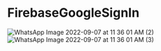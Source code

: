 # FirebaseGoogleSignIn

![WhatsApp Image 2022-09-07 at 11 36 01 AM (2)](https://user-images.githubusercontent.com/32964161/188801311-36dcc8b8-d297-4886-858d-e98f0d90bab4.jpeg)
![WhatsApp Image 2022-09-07 at 11 36 01 AM (3)](https://user-images.githubusercontent.com/32964161/188801318-e7337f90-7b06-4174-b810-e7ccc41010eb.jpeg)

